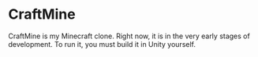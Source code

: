 # CraftMine
CraftMine is my Minecraft clone. Right now, it is in the very early stages of development. To run it, you must build it in Unity yourself.
